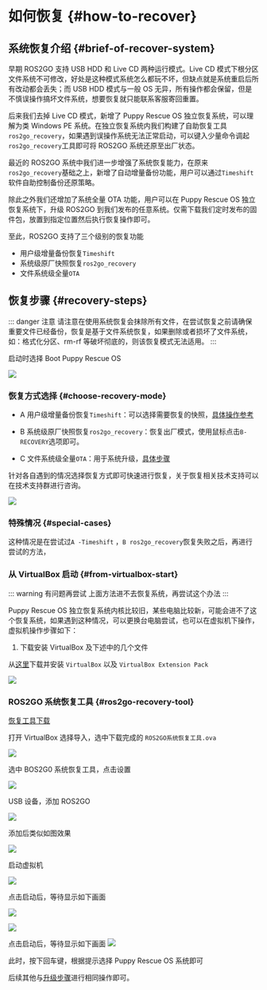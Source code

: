 # 如何恢复 {#how-to-recover}

## 系统恢复介绍 {#brief-of-recover-system}

早期 ROS2GO 支持 USB HDD 和 Live CD 两种运行模式。Live CD 模式下根分区文件系统不可修改，好处是这种模式系统怎么都玩不坏，但缺点就是系统重启后所有改动都会丢失；而 USB HDD 模式与一般 OS 无异，所有操作都会保留，但是不慎误操作搞坏文件系统，想要恢复就只能联系客服寄回重置。

后来我们去掉 Live CD 模式，新增了 Puppy Rescue OS 独立恢复系统，可以理解为类 Windows PE 系统。在独立恢复系统内我们构建了自助恢复工具`ros2go_recovery`，如果遇到误操作系统无法正常启动，可以键入少量命令调起`ros2go_recovery`工具即可将 ROS2GO 系统还原至出厂状态。

最近的 ROS2GO 系统中我们进一步增强了系统恢复能力，在原来`ros2go_recovery`基础之上，新增了自动增量备份功能，用户可以通过`Timeshift`软件自助控制备份还原策略。

除此之外我们还增加了系统全量 OTA 功能，用户可以在 Puppy Rescue OS 独立恢复系统下，升级 ROS2GO 到我们发布的任意系统。仅需下载我们定时发布的固件包，放置到指定位置然后执行恢复操作即可。

至此，ROS2GO 支持了三个级别的恢复功能

- 用户级增量备份恢复`Timeshift`
- 系统级原厂快照恢复`ros2go_recovery`
- 文件系统级全量`OTA`

## 恢复步骤 {#recovery-steps}

::: danger 注意
请注意在使用系统恢复会抹除所有文件，在尝试恢复之前请确保重要文件已经备份，恢复是基于文件系统恢复，如果删除或者损坏了文件系统，如：格式化分区、rm-rf 等破坏彻底的，则该恢复模式无法适用。
:::

启动时选择 Boot Puppy Rescue OS

![](https://tianbot-pic.oss-cn-beijing.aliyuncs.com/tianbot/202109241901671.webp)

### 恢复方式选择 {#choose-recovery-mode}

- A 用户级增量备份恢复`Timeshift`：可以选择需要恢复的快照，[具体操作参考](/ros2go/guide/how-to-backup#bios-load-recover)

- B 系统级原厂快照恢复`ros2go_recovery`：恢复出厂模式，使用鼠标点击`B-RECOVERY`选项即可。

- C 文件系统级全量`OTA`：用于系统升级，[具体步骤](/ros2go/guide/how-to-update#update-brief)

针对各自遇到的情况选择恢复方式即可快速进行恢复，关于恢复相关技术支持可以在技术支持群进行咨询。

![](https://tianbot-pic.oss-cn-beijing.aliyuncs.com/tianbot/202109241901810.webp)

### 特殊情况 {#special-cases}

这种情况是在尝试过`A -Timeshift` ，`B ros2go_recovery`恢复失败之后，再进行尝试的方法，

### 从 VirtualBox 启动 {#from-virtualbox-start}

::: warning 有问题再尝试
上面方法进不去恢复系统，再尝试这个办法
:::

Puppy Rescue OS 独立恢复系统内核比较旧，某些电脑比较新，可能会进不了这个恢复系统，如果遇到这种情况，可以更换台电脑尝试，也可以在虚拟机下操作，虚拟机操作步骤如下：

1. 下载安装 VirtualBox 及下述中的几个文件

从[这里](https://www.virtualbox.org/wiki/Downloads)下载并安装 `VirtualBox` 以及 `VirtualBox Extension Pack`

![](https://tianbot-pic.oss-cn-beijing.aliyuncs.com/tianbot-pic/Tianbot-Doc202310311334811.webp)

### ROS2GO 系统恢复工具 {#ros2go-recovery-tool}

[恢复工具下载](https://pan.baidu.com/e/1OJHoi_Z3KXnSi_4zCzFSpQ)

打开 VirtualBox 选择导入，选中下载完成的 `ROS2GO系统恢复工具.ova`

![](https://tianbot-pic.oss-cn-beijing.aliyuncs.com/tianbot/202209201555697.png)

选中 BOS2G0 系统恢复工具，点击设置

![](https://tianbot-pic.oss-cn-beijing.aliyuncs.com/tianbot/202209201555440.png)

USB 设备，添加 ROS2GO

![](https://tianbot-pic.oss-cn-beijing.aliyuncs.com/tianbot/202209201555129.png)

添加后类似如图效果

![](https://tianbot-pic.oss-cn-beijing.aliyuncs.com/tianbot/202209201555073.png)

启动虚拟机

![](https://tianbot-pic.oss-cn-beijing.aliyuncs.com/tianbot/202209201555694.png)

点击启动后，等待显示如下画面

![](https://tianbot-pic.oss-cn-beijing.aliyuncs.com/tianbot-pic/Tianbot-Docimage-20240923144544365.png)

![](https://tianbot-pic.oss-cn-beijing.aliyuncs.com/tianbot-pic/Tianbot-Doc17270740372157.png)

点击启动后，等待显示如下画面
![](https://tianbot-pic.oss-cn-beijing.aliyuncs.com/tianbot-pic/Tianbot-Docimage-20240103155011818.png)

此时，按下回车键，根据提示选择 Puppy Rescue OS 系统即可

后续其他与[升级步骤](/ros2go/guide/how-to-update#%E5%8D%87%E7%BA%A7%E7%AE%80%E8%BF%B0)进行相同操作即可。